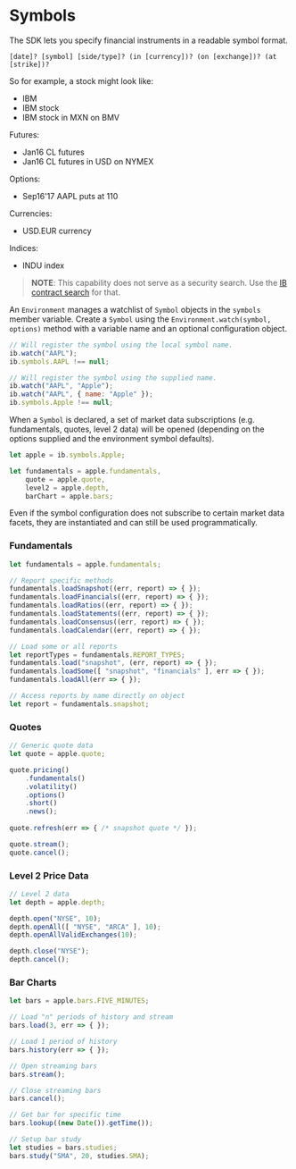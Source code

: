 # Symbols

The SDK lets you specify financial instruments in a readable symbol format.

    [date]? [symbol] [side/type]? (in [currency])? (on [exchange])? (at [strike])?

So for example, a stock might look like:

* IBM
* IBM stock
* IBM stock in MXN on BMV

Futures:

* Jan16 CL futures
* Jan16 CL futures in USD on NYMEX

Options:

* Sep16'17 AAPL puts at 110

Currencies:

* USD.EUR currency

Indices:

* INDU index

> **NOTE**: This capability does not serve as a security search.  Use the [IB contract search](https://pennies.interactivebrokers.com/cstools/contract_info) for that.

An `Environment` manages a watchlist of `Symbol` objects in the `symbols` member variable.  Create a `Symbol` using the `Environment.watch(symbol, options)` method with a variable name and an optional configuration object.

```javascript
// Will register the symbol using the local symbol name.
ib.watch("AAPL");
ib.symbols.AAPL !== null;

// Will register the symbol using the supplied name.
ib.watch("AAPL", "Apple");
ib.watch("AAPL", { name: "Apple" });
ib.symbols.Apple !== null;
```

When a `Symbol` is declared, a set of market data subscriptions (e.g. fundamentals, quotes, level 2 data) will be opened (depending on the options supplied and the environment symbol defaults).

```javascript
let apple = ib.symbols.Apple;

let fundamentals = apple.fundamentals,
    quote = apple.quote,
    level2 = apple.depth,
    barChart = apple.bars;
```

Even if the symbol configuration does not subscribe to certain market data facets, they are instantiated and can still be used programmatically.

### Fundamentals

```javascript
let fundamentals = apple.fundamentals;

// Report specific methods
fundamentals.loadSnapshot((err, report) => { });
fundamentals.loadFinancials((err, report) => { });
fundamentals.loadRatios((err, report) => { });
fundamentals.loadStatements((err, report) => { });
fundamentals.loadConsensus((err, report) => { });
fundamentals.loadCalendar((err, report) => { });

// Load some or all reports
let reportTypes = fundamentals.REPORT_TYPES;
fundamentals.load("snapshot", (err, report) => { });
fundamentals.loadSome([ "snapshot", "financials" ], err => { });
fundamentals.loadAll(err => { });

// Access reports by name directly on object
let report = fundamentals.snapshot;
```

### Quotes

```javascript
// Generic quote data
let quote = apple.quote;

quote.pricing()
    .fundamentals()
    .volatility()
    .options()
    .short()
    .news();
    
quote.refresh(err => { /* snapshot quote */ });

quote.stream();
quote.cancel();
```

### Level 2 Price Data

```javascript
// Level 2 data 
let depth = apple.depth;

depth.open("NYSE", 10);
depth.openAll([ "NYSE", "ARCA" ], 10);
depth.openAllValidExchanges(10);

depth.close("NYSE");
depth.cancel();
```

### Bar Charts

```javascript
let bars = apple.bars.FIVE_MINUTES;

// Load "n" periods of history and stream
bars.load(3, err => { });

// Load 1 period of history
bars.history(err => { });

// Open streaming bars
bars.stream();

// Close streaming bars
bars.cancel();

// Get bar for specific time
bars.lookup((new Date()).getTime());

// Setup bar study
let studies = bars.studies;
bars.study("SMA", 20, studies.SMA);
```